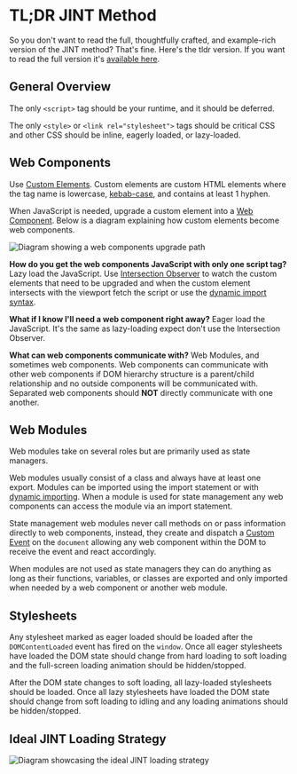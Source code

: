 # TL;DR JINT Method

So you don't want to read the full, thoughtfully crafted, and example-rich version of the JINT method? That's fine. Here's the tldr version. If you want to read the full version it's [available here](https://jintmethod.dev).

## General Overview

The only `<script>` tag should be your runtime, and it should be deferred.

The only `<style>` or `<link rel="stylesheet">` tags should be critical CSS and other CSS should be inline, eagerly loaded, or lazy-loaded.

## Web Components

Use [Custom Elements](https://html.spec.whatwg.org/multipage/custom-elements.html). Custom elements are custom HTML elements where the tag name is lowercase, [kebab-case](https://en.wikipedia.org/wiki/Letter_case#Special_case_styles), and contains at least 1 hyphen.

When JavaScript is needed, upgrade a custom element into a [Web Component](https://developer.mozilla.org/en-US/docs/Web/Web_Components). Below is a diagram explaining how custom elements become web components.

![Diagram showing a web components upgrade path](/images/custom-element-to-web-component.png)

**How do you get the web components JavaScript with only one script tag?** Lazy load the JavaScript. Use [Intersection Observer](https://developer.mozilla.org/en-US/docs/Web/API/Intersection_Observer_API) to watch the custom elements that need to be upgraded and when the custom element intersects with the viewport fetch the script or use the [dynamic import syntax](https://v8.dev/features/dynamic-import).

**What if I know I'll need a web component right away?** Eager load the JavaScript. It's the same as lazy-loading expect don't use the Intersection Observer.

**What can web components communicate with?** Web Modules, and sometimes web components. Web components can communicate with other web components if DOM hierarchy structure is a parent/child relationship and no outside components will be communicated with. Separated web components should **NOT** directly communicate with one another.

## Web Modules

Web modules take on several roles but are primarily used as state managers.

Web modules usually consist of a class and always have at least one export. Modules can be imported using the import statement or with [dynamic importing](https://v8.dev/features/dynamic-import). When a module is used for state management any web components can access the module via an import statement.

State management web modules never call methods on or pass information directly to web components, instead, they create and dispatch a [Custom Event](https://developer.mozilla.org/en-US/docs/Web/API/CustomEvent/CustomEvent) on the `document` allowing any web component within the DOM to receive the event and react accordingly.

When modules are not used as state managers they can do anything as long as their functions, variables, or classes are exported and only imported when needed by a web component or another web module.

## Stylesheets

Any stylesheet marked as eager loaded should be loaded after the `DOMContentLoaded` event has fired on the `window`. Once all eager stylesheets have loaded the DOM state should change from hard loading to soft loading and the full-screen loading animation should be hidden/stopped.

After the DOM state changes to soft loading, all lazy-loaded stylesheets should be loaded. Once all lazy stylesheets have loaded the DOM state should change from soft loading to idling and any loading animations should be hidden/stopped.

## Ideal JINT Loading Strategy

![Diagram showcasing the ideal JINT loading strategy](/images/idea-jint-loading-strategy.png)
